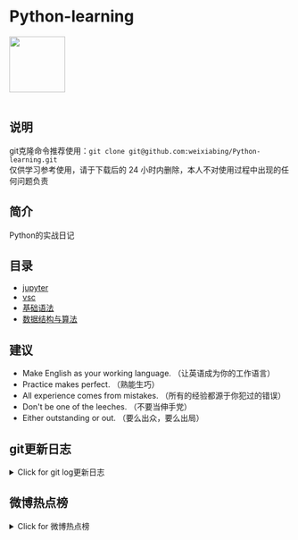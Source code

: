 # Python-learning
 <img src="https://i.giphy.com/media/LMt9638dO8dftAjtco/200.webp" width="100"><br><br>

## 说明
git克隆命令推荐使用：```git clone git@github.com:weixiabing/Python-learning.git```<br>
仅供学习参考使用，请于下载后的 24 小时内删除，本人不对使用过程中出现的任何问题负责
## 简介
Python的实战日记
## 目录
+ [jupyter](https://github.com/weixiabing/Python-learning/tree/main/jupyter)
+ [vsc](https://github.com/weixiabing/Python-learning/tree/main/vsc)
+ [基础语法](https://github.com/weixiabing/Python-learning/tree/main/%E5%9F%BA%E7%A1%80%E8%AF%AD%E6%B3%95)
+ [数据结构与算法](https://github.com/weixiabing/Python-learning/tree/main/%E6%95%B0%E6%8D%AE%E7%BB%93%E6%9E%84%E4%B8%8E%E7%AE%97%E6%B3%95)
## 建议
- Make English as your working language. （让英语成为你的工作语言）
- Practice makes perfect. （熟能生巧）
- All experience comes from mistakes. （所有的经验都源于你犯过的错误）
- Don't be one of the leeches. （不要当伸手党）
- Either outstanding or out. （要么出众，要么出局）
## git更新日志
<details>
<summary>Click for git log更新日志</summary>

 ``` diff
---start---

更新时间:2021-08-23 14:15:21linux远程更新
commit 73bd8b4d3949207cd1393aef3fe504e394696fca
Author: weixiabing <weixiabing@hotmail.com>
Date:   Sun Aug 22 06:15:02 2021 +0000

    Github Action Auto Updated

---end---

```
 </p>
</details>

## 微博热点榜
<details>
<summary>Click for 微博热点榜</summary>

 ---开始---

更新时间:2021-08-23 14:15:21github action更新<br>
|  序号   | 关键字  |热度|
|  ----  | ----  |----|
| 1	|丁程鑫加入快乐家族	|5091017|
 | 2	|杨国福华莱士蜜雪冰城等被罚款	|2907323|
 | 3	|yydXXL	|1710037|
 | 4	|男子地铁摔一脸血醒来说我要上班	|1138725|
 | 5	|胖哥俩肉蟹煲大量使用过期食材	|1009183|
 | 6	|大妈2天跑8趟餐厅拿走14把椅子	|967793|
 | 7	|三年来男友天天做饭给我吃	|829919|
 | 8	|公司偷录手机通话取证向员工索赔14万	|805901|
 | 9	|林徽因卢沟桥事变后写给女儿的信	|687361|
 | 10	|APP不得强制推送个性化广告	|659336|
 | 11	|何猷君否认辱骂工作人员	|656214|
 | 12	|林更新吴奇隆10年后再合作	|655743|
 | 13	|婆婆的镯子定档	|647129|
 | 14	|容祖儿为王一博战队打call	|604609|
 | 15	|关晓彤铠甲公主造型	|593870|
 | 16	|穿和服做核酸女子系违规穿工作服外出	|581379|
 | 17	|披荆斩棘的不止哥哥还有他们	|540828|
 | 18	|00后女生每晚走2万步检查动车	|531729|
 | 19	|72岁大爷做360页智能机手册开网课	|491022|
 | 20	|中国电信A股跌停	|489081|
 | 21	|杨迪耍小牌	|486615|
 | 22	|孔雪儿方称目前单身	|485797|
 | 23	|马思涵	|484066|
 | 24	|星宿夫妇be了	|480473|
 | 25	|李俊濠生病时化全妆等朋友探望	|479707|
 | 26	|胖哥俩肉蟹煲道歉	|474824|
 | 27	|孔雪儿的微博评论	|462336|
 | 28	|这就是青青草原在逃美羊羊吧	|445736|
 | 29	|东京残奥会开幕式中国代表团旗手	|402197|
 | 30	|处暑	|399240|
 | 31	|亲爱的生命官宣	|396654|
 | 32	|金靖用录音设备偷听秦昊王彦霖	|380321|
 | 33	|南北方食物量差距有多大	|374926|
 | 34	|力丸因身体原因暂停工作	|370789|
 | 35	|桃夭花招好多	|327697|
 | 36	|骑6小时蹭网上课的西藏男孩成护士	|317125|
 | 37	|巩俐嘉人金九封面	|314599|
 | 38	|徐璐海边水手服大片	|311337|
 | 39	|羊肉粉店老板掺罂粟杆被公诉	|298751|
 | 40	|辽宁省政协原副主席薛恒被查	|296406|
 | 41	|不安腿症有多煎熬	|296203|
 | 42	|一见倾心路透	|288754|
 | 43	|四年不升职是种什么体验	|283159|
 | 44	|女儿们的恋爱节目组声明	|241391|
 | 45	|我的音乐你听吗阵容官宣	|226811|
 | 46	|山西拟禁售冥币等封建迷信丧葬用品	|217344|
 | 47	|一直不上班是什么体验	|190801|
 | 48	|四六级成绩什么时候出	|190395|
 | 49	|原来螃蟹会飞	|189564|
 | 50	|最高检依法对宋亮决定逮捕	|182560|
 
---结束---
 
 </p>
</details>
